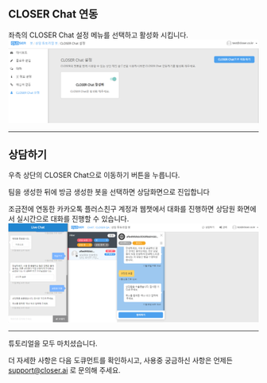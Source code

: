 ## CLOSER Chat 연동

좌측의 CLOSER Chat 설정 메뉴를 선택하고 활성화 시킵니다.![](/assets/builder_chat_integration.png)

---

## 상담하기

우측 상단의 CLOSER Chat으로 이동하기 버튼을 누릅니다.

팀을 생성한 뒤에 방금 생성한 봇을 선택하면 상담화면으로 진입합니다

조금전에 연동한 카카오톡 플러스친구 계정과 웹챗에서 대화를 진행하면 상담원 화면에서 실시간으로 대화를 진행할 수 있습니다.![](/assets/builder_chat_testing.png)

---

튜토리얼을 모두 마치셨습니다.

더 자세한 사항은 다음 도큐먼트를 확인하시고, 사용중 궁금하신 사항은 언제든 support@closer.ai 로 문의해 주세요.



